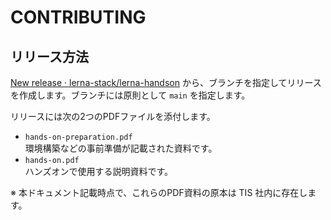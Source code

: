 # CONTRIBUTING

## リリース方法

[New release · lerna-stack/lerna-handson](https://github.com/lerna-stack/lerna-handson/releases/new)
から、ブランチを指定してリリースを作成します。ブランチには原則として `main` を指定します。

リリースには次の2つのPDFファイルを添付します。
- `hands-on-preparation.pdf`  
  環境構築などの事前準備が記載された資料です。
- `hands-on.pdf`  
  ハンズオンで使用する説明資料です。

※ 本ドキュメント記載時点で、これらのPDF資料の原本は TIS 社内に存在します。  
